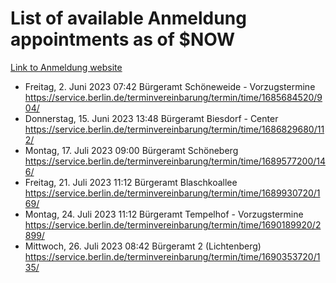 # List of available Anmeldung appointments as of $NOW
[Link to Anmeldung website](https://service.berlin.de/terminvereinbarung/termin/tag.php?termin=1&anliegen[]=120686&dienstleisterlist=122210,122217,327316,122219,327312,122227,327314,122231,327346,122243,327348,122254,122252,329742,122260,329745,122262,329748,122271,327278,122273,327274,122277,327276,330436,122280,327294,122282,327290,122284,327292,122291,327270,122285,327266,122286,327264,122296,327268,150230,329760,122297,327286,122294,327284,122312,329763,122314,329775,122304,327330,122311,327334,122309,327332,317869,122281,327352,122279,329772,122283,122276,327324,122274,327326,122267,329766,122246,327318,122251,327320,122257,327322,122208,327298,122226,327300&herkunft=http%3A%2F%2Fservice.berlin.de%2Fdienstleistung%2F120686%2F)
- Freitag, 2. Juni 2023 07:42 Bürgeramt Schöneweide - Vorzugstermine https://service.berlin.de/terminvereinbarung/termin/time/1685684520/904/
- Donnerstag, 15. Juni 2023 13:48 Bürgeramt Biesdorf - Center https://service.berlin.de/terminvereinbarung/termin/time/1686829680/112/
- Montag, 17. Juli 2023 09:00 Bürgeramt Schöneberg https://service.berlin.de/terminvereinbarung/termin/time/1689577200/146/
- Freitag, 21. Juli 2023 11:12 Bürgeramt Blaschkoallee https://service.berlin.de/terminvereinbarung/termin/time/1689930720/169/
- Montag, 24. Juli 2023 11:12 Bürgeramt Tempelhof - Vorzugstermine https://service.berlin.de/terminvereinbarung/termin/time/1690189920/2899/
- Mittwoch, 26. Juli 2023 08:42 Bürgeramt 2 (Lichtenberg) https://service.berlin.de/terminvereinbarung/termin/time/1690353720/135/
